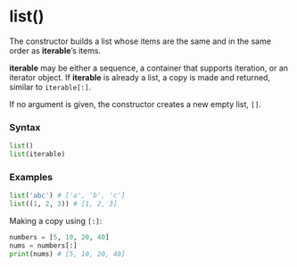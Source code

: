 # list()

The constructor builds a list whose items are the same and in the same order as **iterable**’s items.

**iterable** may be either a sequence, a container that supports iteration, or an iterator object. If **iterable** is already a list, a copy is made and returned, similar to `iterable[:]`.

If no argument is given, the constructor creates a new empty list, `[]`.

### Syntax
```python
list()
list(iterable)
```

### Examples
```python
list('abc') # ['a', 'b', 'c']
list((1, 2, 3)) # [1, 2, 3]
```

Making a copy using `[:]`:
```python
numbers = [5, 10, 20, 40]
nums = numbers[:]
print(nums) # [5, 10, 20, 40]
```